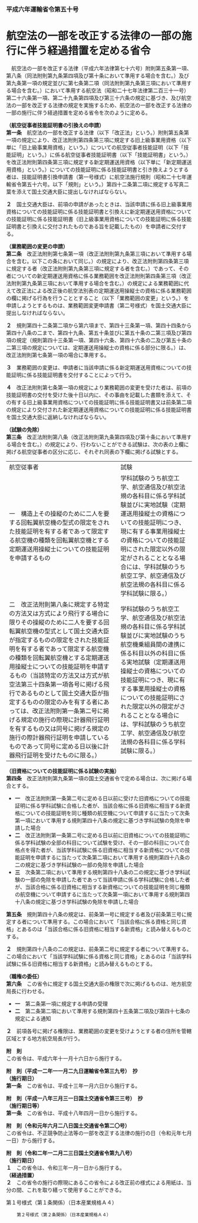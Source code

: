### 平成六年運輸省令第五十号  
# 航空法の一部を改正する法律の一部の施行に伴う経過措置を定める省令  
　航空法の一部を改正する法律（平成六年法律第七十六号）附則第五条第一項、第八条（同法附則第九条第四項及び第十条において準用する場合を含む。）及び第九条第一項の規定並びに第七条第二項（同法附則第九条第三項において準用する場合を含む。）において準用する航空法（昭和二十七年法律第二百三十一号）第二十六条第一項、第二十九条第四項及び第三十六条の規定に基づき、及び航空法の一部を改正する法律の規定を実施するため、航空法の一部を改正する法律の一部の施行に伴う経過措置を定める省令を次のように定める。  
  
**（航空従事者技能証明書の引換えの申請）**  
**第一条**　航空法の一部を改正する法律（以下「改正法」という。）附則第五条第一項の規定により、改正法附則第四条第三項に規定する旧上級事業用資格（以下単に「旧上級事業用資格」という。）についての航空従事者技能証明（以下「技能証明」という。）に係る航空従事者技能証明書（以下「技能証明書」という。）を改正法附則第四条第三項に規定する新定期運送用資格（以下単に「新定期運送用資格」という。）についての技能証明に係る技能証明書と引き換えようとする者は、技能証明書引換申請書（第一号様式）に航空法施行規則（昭和二十七年運輸省令第五十六号。以下「規則」という。）第四十二条第二項に規定する写真二葉を添えて国土交通大臣に提出しなければならない。  
  
**２**　国土交通大臣は、前項の申請があったときは、当該申請に係る旧上級事業用資格についての技能証明に係る技能証明書と引換えに新定期運送用資格についての技能証明に係る技能証明書（旧上級事業用資格についての技能証明に係る技能証明書と引換えに交付されたものである旨を記載したもの）を申請者に交付する。  
  
**（業務範囲の変更の申請）**  
**第二条**　改正法附則第七条第一項（改正法附則第九条第三項において準用する場合を含む。以下この条において同じ。）の規定により、改正法附則第四条第三項に規定する者（改正法附則第九条第三項に規定する者を含む。）であって、その者についての新定期運送用資格に係る業務範囲を改正法附則第四条第三項（改正法附則第九条第三項において準用する場合を含む。）の規定による業務範囲に代えて改正法による改正後の航空法別表の定期運送用操縦士の資格に係る業務範囲の欄に掲げる行為を行うこととすること（以下「業務範囲の変更」という。）を申請しようとするものは、業務範囲変更申請書（第二号様式）を国土交通大臣に提出しなければならない。  
  
**２**　規則第四十二条第二項から第六項まで、第四十三条第一項、第四十四条から第四十八条の二まで、第四十九条、第五十条並びに第五十条の二第三項及び第四項の規定（規則第四十三条第一項、第四十六条、第四十六条の二及び第五十条の二第三項の規定については、定期運送用操縦士の資格に係る部分に限る。）は、改正法附則第七条第一項の場合に準用する。  
  
**３**　業務範囲の変更は、申請者に当該申請に係る新定期運送用資格についての技能証明に係る技能証明書を交付することによって行う。  
  
**４**　改正法附則第七条第一項の規定により業務範囲の変更を受けた者は、前項の技能証明書の交付を受けた後十日以内に、その事由を記載した書類を添えて、その有する旧上級事業用資格についての技能証明に係る技能証明書又は前条第二項の規定により交付された新定期運送用資格についての技能証明に係る技能証明書を国土交通大臣に返納しなければならない。  
  
**（試験の免除）**  
**第三条**　改正法附則第八条（改正法附則第九条第四項及び第十条において準用する場合を含む。）の規定により、行わないことができる試験は、次の表の上欄に掲げる航空従事者の区分に応じ、それぞれ同表の下欄に掲げる試験とする。  

|||  
| --- | --- |  
|航空従事者|試験|  
|一　構造上その操縦のために二人を要する回転翼航空機の型式の限定をされた技能証明を有する者であって限定する航空機の種類を回転翼航空機とする定期運送用操縦士についての技能証明を申請するもの|学科試験のうち航空工学、航空通信及び航空法規の各科目に係る学科試験並びに実地試験（定期運送用操縦士の資格についての技能証明につき、現に有する事業用操縦士の資格についての技能証明にされた限定以外の限定がされることとなる場合には、学科試験のうち航空工学、航空通信及び航空法規の各科目に係る学科試験に限る。）|  
|二　改正法附則第八条に規定する特定の方法又は方式により飛行する場合に限りその操縦のために二人を要する回転翼航空機の型式として国土交通大臣が指定するものの限定をされた技能証明を有する者であって限定する航空機の種類を回転翼航空機とする定期運送用操縦士についての技能証明を申請するもの（当該特定の方法又は方式が航空法第三十四条第一項各号に掲げる飛行であるものとして国土交通大臣が指定するものの限定のみを有する者にあっては、改正法附則第一条第二号に掲げる規定の施行の際現に計器飛行証明を有するもの又は同号に掲げる規定の施行の際計器飛行証明を申請しているものであって同号に定める日以後に計器飛行証明を受けたものに限る。）|学科試験のうち航空工学、航空通信及び航空法規の各科目に係る学科試験並びに実地試験のうち航空機乗組員間の連携に係る科目以外の科目に係る実地試験（定期運送用操縦士の資格についての技能証明につき、現に有する事業用操縦士の資格についての技能証明にされた限定以外の限定がされることとなる場合には、学科試験のうち航空工学、航空通信及び航空法規の各科目に係る学科試験に限る。）|  
  
  
**（旧資格についての技能証明に係る試験の実施）**  
**第四条**　改正法附則第九条第一項の国土交通省令で定める場合は、次に掲げる場合とする。  
* **一**　改正法附則第一条第二号に定める日以前に受けた旧資格についての技能証明に係る学科試験に合格した者が、当該合格に係る旧資格に相当する新資格についての技能証明を同じ種類の航空機について申請するに当たって次条第一項において準用する規則第四十八条の規定に基づき学科試験の免除を申請した場合  
* **二**　改正法附則第一条第二号に定める日以前に旧資格についての技能証明に係る学科試験の全部の科目について試験を受け、その一部の科目について合格点を得た者が、当該学科試験に係る旧資格に相当する新資格についての技能証明を申請するに当たって次条第二項において準用する規則第四十八条の二の規定に基づき学科試験の一部の免除を申請した場合  
* **三**　次条第二項において準用する規則第四十八条の二の規定に基づき学科試験の一部の免除を申請した者であって当該申請に係る学科試験に合格した者が、当該合格に係る旧資格に相当する新資格についての技能証明を同じ種類の航空機について申請するに当たって次条第一項において準用する規則第四十八条の規定に基づき学科試験の免除を申請した場合  
  
**第五条**　規則第四十八条の規定は、前条第一号に規定する者及び前条第三号に規定する者について準用する。この場合において「当該合格に係る資格と同じ資格」とあるのは「当該合格に係る旧資格に相当する新資格」と読み替えるものとする。  
  
**２**　規則第四十八条の二の規定は、前条第二号に規定する者について準用する。この場合において「当該学科試験に係る資格と同じ資格」とあるのは「当該学科試験に係る旧資格に相当する新資格」と読み替えるものとする。  
  
**（職権の委任）**  
**第六条**　この省令に規定する国土交通大臣の権限で次に掲げるものは、地方航空局長に行わせる。  
* **一**　第二条第一項に規定する申請の受理  
* **二**　第二条第二項において準用する規則第四十五条第二項及び第四十七条の規定による通知  
  
**２**　前項各号に掲げる権限は、業務範囲の変更を受けようとする者の住所を管轄区域とする地方航空局長が行う。  
  
**附　則**  
この省令は、平成六年十一月十六日から施行する。  
  
**附　則（平成一二年一一月二九日運輸省令第三九号）　抄**  
**（施行期日）**  
**第一条**　この省令は、平成十三年一月六日から施行する。  
  
**附　則（平成一八年三月三一日国土交通省令第三三号）　抄**  
**（施行期日等）**  
**第一条**　この省令は、平成十八年四月一日から施行する。  
  
**附　則（令和元年六月二八日国土交通省令第二〇号）**  
この省令は、不正競争防止法等の一部を改正する法律の施行の日（令和元年七月一日）から施行する。  
  
**附　則（令和二年一二月二三日国土交通省令第九八号）**  
**（施行期日）**  
**１**　この省令は、令和三年一月一日から施行する。  
**（経過措置）**  
**２**　この省令の施行の際現にあるこの省令による改正前の様式による用紙は、当分の間、これを取り繕って使用することができる。  
  
第１号様式（第１条関係）（日本産業規格Ａ４）
          
        第２号様式（第２条関係）（日本産業規格Ａ４）
          
        